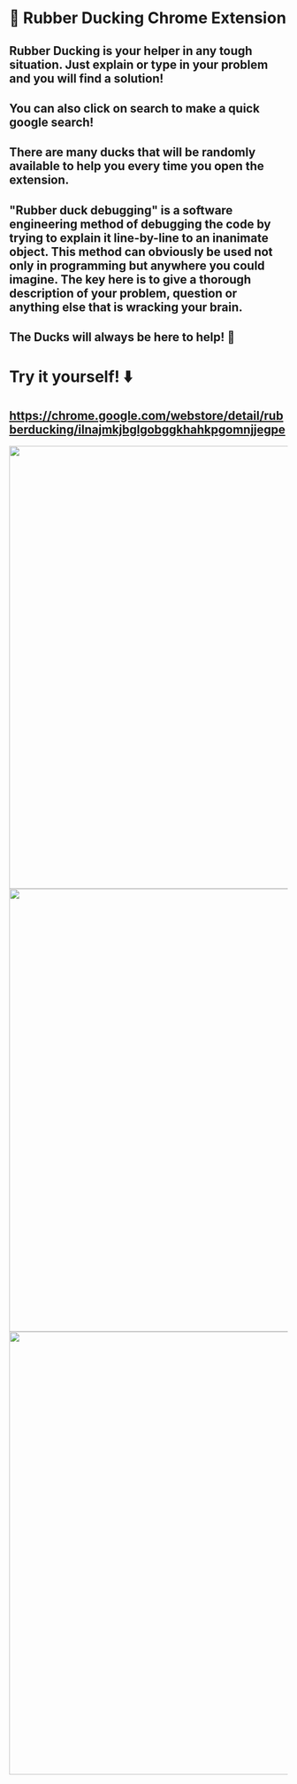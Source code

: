 # 🐤 Rubber Ducking Chrome Extension
## Rubber Ducking is your helper in any tough situation. Just explain or type in your problem and you will find a solution!
## You can also click on search to make a quick google search!
## There are many ducks that will be randomly available to help you every time you open the extension.
## "Rubber duck debugging" is a software engineering method of debugging the code by trying to explain it line-by-line to an inanimate object. This method can obviously be used not only in programming but anywhere you could imagine. The key here is to give a thorough description of your problem, question or anything else that is wracking your brain.
## The Ducks will always be here to help! 🐤

# Try it yourself! ⬇️
## https://chrome.google.com/webstore/detail/rubberducking/ilnajmkjbglgobggkhahkpgomnjjegpe

<p float="left">
  <img src="https://user-images.githubusercontent.com/69304255/179136263-41a7ff0e-6109-402f-822e-8f98bad6007d.png" width="800" />
  <img src="https://user-images.githubusercontent.com/69304255/179136268-a4c23e4f-fbfc-44de-bd26-f3f53e9a2661.png" width="800" /> 
  <img src="https://user-images.githubusercontent.com/69304255/179136270-bc26c0c9-4325-4701-bb21-4790cc53d694.png" width="800" />
</p>

